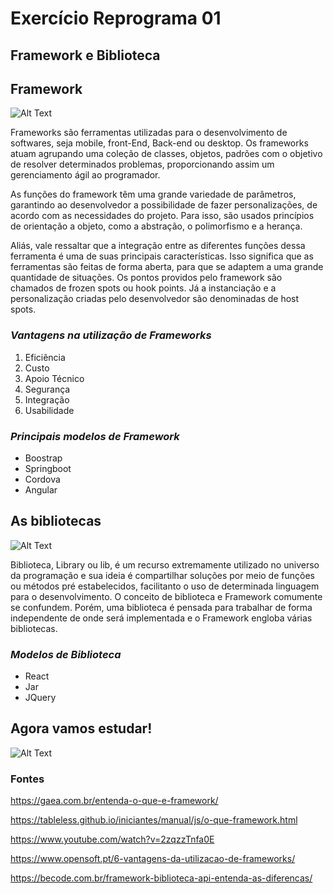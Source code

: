 # Exercício Reprograma 01

## Framework e Biblioteca

## Framework

![Alt Text](https://www.hostgator.com.br/blog/wp-content/uploads/2019/11/php-frameworks-5-opcoes-voce-precisa-conhecer-blog-v01.png)

Frameworks são ferramentas utilizadas para o desenvolvimento de softwares, seja mobile, front-End, Back-end ou desktop. Os frameworks atuam agrupando uma coleção de classes, objetos, padrões com o objetivo de resolver determinados problemas, proporcionando assim um gerenciamento ágil ao programador.

As funções do framework têm uma grande variedade de parâmetros, garantindo ao desenvolvedor a possibilidade de fazer personalizações, de acordo com as necessidades do projeto. Para isso, são usados princípios de orientação a objeto, como a abstração, o polimorfismo e a herança.

Aliás, vale ressaltar que a integração entre as diferentes funções dessa ferramenta é uma de suas principais características. Isso significa que as ferramentas são feitas de forma aberta, para que se adaptem a uma grande quantidade de situações. Os pontos providos pelo framework são chamados de frozen spots ou hook points. Já a instanciação e a personalização criadas pelo desenvolvedor são denominadas de host spots.

### _Vantagens na utilização de Frameworks_

1. Eficiência
2. Custo
3. Apoio Técnico
4. Segurança
5. Integração
6. Usabilidade

### _Principais modelos de Framework_

- Boostrap
- Springboot
- Cordova
- Angular

## As bibliotecas

![Alt Text](https://ogimg.infoglobo.com.br/in/22092881-59d-5c6/FT1086A/652/Biblioteca-Tianjin-Binhai01.jpg?posicaoFoto1)

Biblioteca, Library ou lib, é um recurso extremamente utilizado no universo da programação e sua ideia é compartilhar soluções por meio de funções ou métodos pré estabelecidos, facilitanto o uso de determinada linguagem para o desenvolvimento. O conceito de biblioteca e Framework comumente se confundem. Porém, uma biblioteca é pensada para trabalhar de forma independente de onde será implementada e o Framework engloba várias bibliotecas.

### _Modelos de Biblioteca_

- React
- Jar
- JQuery

## Agora vamos estudar!

![Alt Text](https://images-wixmp-ed30a86b8c4ca887773594c2.wixmp.com/f/0c297fae-db93-4430-9b87-f6ebc2d2e9e3/dcg6eln-7f8ffe38-5598-4bce-bfe9-b87c6493aa17.gif?token=eyJ0eXAiOiJKV1QiLCJhbGciOiJIUzI1NiJ9.eyJzdWIiOiJ1cm46YXBwOiIsImlzcyI6InVybjphcHA6Iiwib2JqIjpbW3sicGF0aCI6IlwvZlwvMGMyOTdmYWUtZGI5My00NDMwLTliODctZjZlYmMyZDJlOWUzXC9kY2c2ZWxuLTdmOGZmZTM4LTU1OTgtNGJjZS1iZmU5LWI4N2M2NDkzYWExNy5naWYifV1dLCJhdWQiOlsidXJuOnNlcnZpY2U6ZmlsZS5kb3dubG9hZCJdfQ.fhijuPLY6Xh5X-OjxEtwjp3QS_-489SQE1_ujZUXtnA)

### Fontes

<https://gaea.com.br/entenda-o-que-e-framework/>

<https://tableless.github.io/iniciantes/manual/js/o-que-framework.html>

<https://www.youtube.com/watch?v=2zqzzTnfa0E>

<https://www.opensoft.pt/6-vantagens-da-utilizacao-de-frameworks/>

<https://becode.com.br/framework-biblioteca-api-entenda-as-diferencas/>
